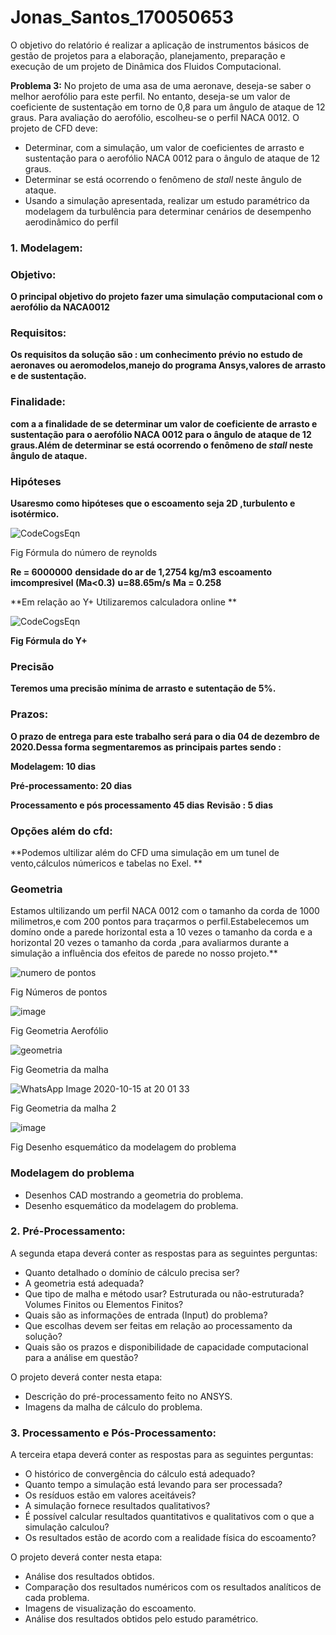 # Jonas_Santos_170050653


O objetivo do relatório é realizar a aplicação de instrumentos básicos de gestão de projetos para a elaboração, planejamento, preparação e execução de um projeto de Dinâmica dos Fluidos Computacional.

**Problema 3:** No projeto de uma asa de uma aeronave, deseja-se saber o melhor aerofólio para este perfil. No entanto, deseja-se um valor de coeficiente de sustentação em torno de 0,8 para um ângulo de ataque de 12 graus. Para avaliação do aerofólio, escolheu-se o perfil NACA 0012. O projeto de CFD deve:

- Determinar, com a simulação, um valor de coeficientes de arrasto e sustentação para o aerofólio NACA 0012 para o ângulo de ataque de 12 graus.
- Determinar se está ocorrendo o fenômeno de *stall* neste ângulo de ataque.
- Usando a simulação apresentada, realizar um estudo paramétrico da modelagem da turbulência para determinar cenários de desempenho aerodinâmico do perfil

### 1. Modelagem: 

### Objetivo:
**O principal objetivo do projeto fazer uma simulação computacional com o aerofólio da NACA0012**  
### Requisitos:
**Os requisitos da solução são : um conhecimento prévio no estudo de aeronaves ou aeromodelos,manejo do programa Ansys,valores de arrasto e de sustentação.**
### Finalidade:
**com a a finalidade de se determinar um valor de coeficiente de arrasto e sustentação para o aerofólio NACA 0012 para o ângulo de ataque de 12 graus.Além de determinar se está ocorrendo o fenômeno de *stall* neste ângulo de ataque.**
### Hipóteses 
**Usaresmo como hipóteses que o escoamento seja 2D ,turbulento e isotérmico.**


![CodeCogsEqn](https://user-images.githubusercontent.com/70406366/96741737-873fe380-1398-11eb-9d46-aafaa55f6ffe.gif)

Fig Fórmula do número de reynolds

**Re = 6000000**
**densidade do ar  de 1,2754 kg/m3**
**escoamento imcompresivel (Ma<0.3)**
**u=88.65m/s**
**Ma = 0.258**

**Em relação ao Y+ Utilizaremos calculadora online  **

![CodeCogsEqn](https://user-images.githubusercontent.com/70406366/96739589-53fc5500-1396-11eb-99d6-962d58b81128.gif)


**Fig Fórmula do Y+**

### Precisão
**Teremos uma precisão mínima de arrasto e sutentação de 5%.**
### Prazos: 
**O prazo de entrega para este trabalho será para o dia 04 de dezembro de 2020.Dessa forma segmentaremos as principais partes sendo :**

**Modelagem: 10 dias**

**Pré-processamento: 20 dias**

**Processamento e pós processamento 45 dias**
**Revisão : 5 dias**

### Opções além do cfd:
**Podemos ultilizar além do CFD uma simulação em um tunel de vento,cálculos númericos e tabelas no Exel. **


### Geometria 



Estamos ultilizando um perfil NACA 0012 com o tamanho da corda de 1000 milimetros,e com 200 pontos para traçarmos o perfil.Estabelecemos um domíno onde a parede horizontal esta a 10 vezes o tamanho da corda e a horizontal 20 vezes o tamanho da corda ,para avaliarmos durante a simulação  a influência dos efeitos de parede no nosso projeto.**

![numero de pontos](https://user-images.githubusercontent.com/70406366/95993724-d5d40780-0e05-11eb-9a12-c1b9fbad3d23.PNG) 
  
  Fig Números de pontos
  
  ![image](https://user-images.githubusercontent.com/70406366/96740463-3da2c900-1397-11eb-8ec6-671f10f38ecd.png)
  
  Fig Geometria Aerofólio

 ![geometria](https://user-images.githubusercontent.com/70406366/96736287-d71bac00-1392-11eb-9b26-1cd477ba4365.png)

  Fig   Geometria da malha 
  
  ![WhatsApp Image 2020-10-15 at 20 01 33](https://user-images.githubusercontent.com/70406366/96740905-aa1dc800-1397-11eb-86af-37e567161650.jpeg)
  
  Fig Geometria da malha 2
  
  ![image](https://user-images.githubusercontent.com/70406366/96741454-2dd7b480-1398-11eb-8d9d-58cc01001e5d.png)

  Fig Desenho esquemático da modelagem do problema
### Modelagem do problema 

- Desenhos CAD mostrando a geometria do problema.
- Desenho esquemático da modelagem do problema.

### 2.	Pré-Processamento:

A segunda etapa deverá conter as respostas para as seguintes perguntas:

- Quanto detalhado o domínio de cálculo precisa ser?
- A geometria está adequada?
- Que tipo de malha e método usar? Estruturada ou não-estruturada? Volumes Finitos ou Elementos Finitos?
- Quais são as informações de entrada (Input) do problema?
- Que escolhas devem ser feitas em relação ao processamento da solução?
- Quais são os prazos e disponibilidade de capacidade computacional para a análise em questão? 

O projeto deverá conter nesta etapa:

- Descrição do pré-processamento feito no ANSYS.
- Imagens da malha de cálculo do problema.

### 3.	Processamento e Pós-Processamento:

A terceira etapa deverá conter as respostas para as seguintes perguntas:

- O histórico de convergência do cálculo está adequado?
- Quanto tempo a simulação está levando para ser processada?
- Os resíduos estão em valores aceitáveis?
- A simulação fornece resultados qualitativos?
- É possível calcular resultados quantitativos e qualitativos com o que a simulação calculou?
- Os resultados estão de acordo com a realidade física do escoamento?

O projeto deverá conter nesta etapa:

- Análise dos resultados obtidos.
- Comparação dos resultados numéricos com os resultados analíticos de cada problema.
- Imagens de visualização do escoamento.
- Análise dos resultados obtidos pelo estudo paramétrico.

